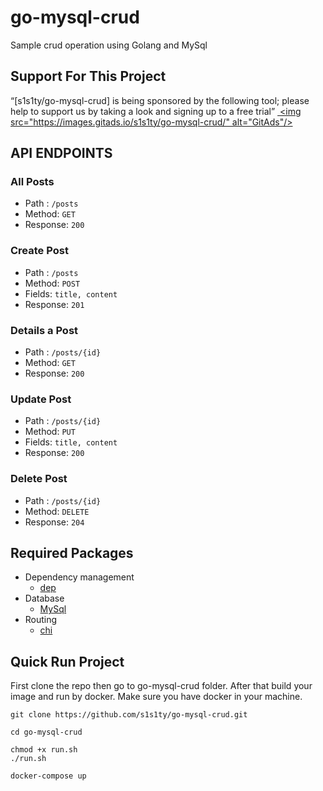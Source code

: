# go-mysql-crud
Sample crud operation using Golang and MySql

## Support For This Project
“[s1s1ty/go-mysql-crud] is being sponsored by the following tool; please help to support us by taking a look and signing up to a free trial”
<a href="https://tracking.gitads.io/?repo=s1s1ty/go-mysql-crud"> <img src="https://images.gitads.io/s1s1ty/go-mysql-crud/" alt="GitAds"/> </a>

## API ENDPOINTS

### All Posts
- Path : `/posts`
- Method: `GET`
- Response: `200`

### Create Post
- Path : `/posts`
- Method: `POST`
- Fields: `title, content`
- Response: `201`

### Details a Post
- Path : `/posts/{id}`
- Method: `GET`
- Response: `200`

### Update Post
- Path : `/posts/{id}`
- Method: `PUT`
- Fields: `title, content`
- Response: `200`

### Delete Post
- Path : `/posts/{id}`
- Method: `DELETE`
- Response: `204`

## Required Packages
- Dependency management
    * [dep](https://github.com/golang/dep)
- Database
    * [MySql](https://github.com/go-sql-driver/mysql)
- Routing
    * [chi](https://github.com/go-chi/chi)

## Quick Run Project
First clone the repo then go to go-mysql-crud folder. After that build your image and run by docker. Make sure you have docker in your machine. 

```
git clone https://github.com/s1s1ty/go-mysql-crud.git

cd go-mysql-crud

chmod +x run.sh
./run.sh

docker-compose up
```

